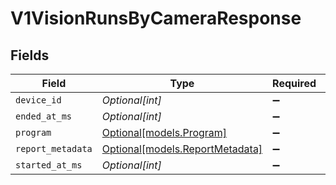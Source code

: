 # V1VisionRunsByCameraResponse


## Fields

| Field                                                          | Type                                                           | Required                                                       | Description                                                    | Example                                                        |
| -------------------------------------------------------------- | -------------------------------------------------------------- | -------------------------------------------------------------- | -------------------------------------------------------------- | -------------------------------------------------------------- |
| `device_id`                                                    | *Optional[int]*                                                | :heavy_minus_sign:                                             | N/A                                                            | 1234512345123                                                  |
| `ended_at_ms`                                                  | *Optional[int]*                                                | :heavy_minus_sign:                                             | N/A                                                            | 0                                                              |
| `program`                                                      | [Optional[models.Program]](../models/program.md)               | :heavy_minus_sign:                                             | N/A                                                            |                                                                |
| `report_metadata`                                              | [Optional[models.ReportMetadata]](../models/reportmetadata.md) | :heavy_minus_sign:                                             | N/A                                                            |                                                                |
| `started_at_ms`                                                | *Optional[int]*                                                | :heavy_minus_sign:                                             | N/A                                                            | 1553808606097                                                  |